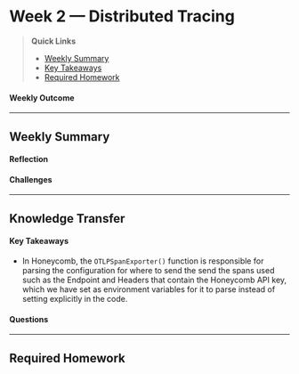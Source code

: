 # Week 2 — Distributed Tracing

>__Quick Links__
> - [Weekly Summary](#weekly-summary)
> - [Key Takeaways](#key-takeaways)
> - [Required Homework](#required-homework)

#### Weekly Outcome

---

## Weekly Summary
<!--Summary Journal Entry-->


#### Reflection
<!--Thoughts/Feelings so far.-->


#### Challenges
<!-- Challenges you've had this week in completing your tasks. How you might solve them or what you did to solve them. -->



---
## Knowledge Transfer

#### Key Takeaways
<!-- Key takeaways for this week -->
- In Honeycomb, the `OTLPSpanExporter()` function is responsible for parsing the configuration for where to send the send the spans used such as the Endpoint and Headers that contain the Honeycomb API key, which we have set as environment variables for it to parse instead of setting explicitly in the code. 

#### Questions
<!-- Questions on the materials or concepts with their answers, if available.-->


---

## Required Homework 



